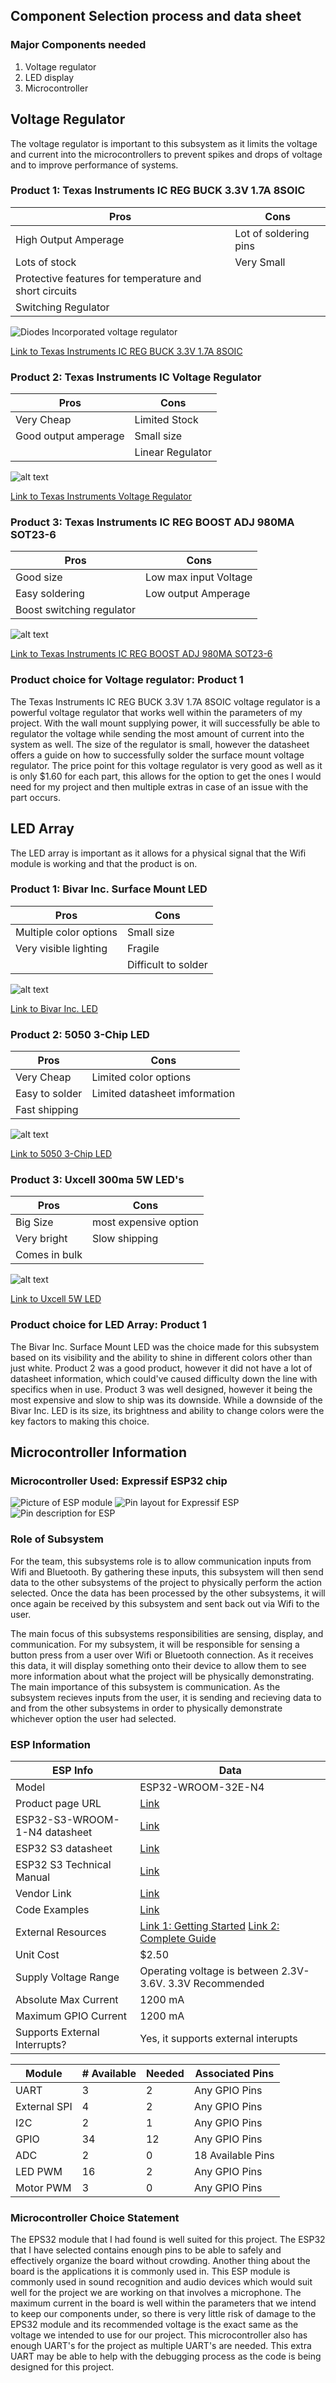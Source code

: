 ## Component Selection process and data sheet

### Major Components needed

1. Voltage regulator
2. LED display
3. Microcontroller


## Voltage Regulator
The voltage regulator is important to this subsystem as it limits the voltage and current into the microcontrollers to prevent spikes and drops of voltage and to improve performance of systems.

### Product 1: Texas Instruments IC REG BUCK 3.3V 1.7A 8SOIC

Pros                                                    |  Cons 
--------------------------------------------------------|----------------
High Output Amperage                                    | Lot of soldering pins
Lots of stock                                           | Very Small
Protective features for temperature and short circuits  | 
Switching Regulator                                     | 

![Diodes Incorporated voltage regulator](voltreg1.jpg)

[Link to Texas Instruments IC REG BUCK 3.3V 1.7A 8SOIC](https://www.digikey.com/en/products/detail/texas-instruments/TPS5403DR/3671578?gclsrc=aw.ds&&utm_adgroup=Texas%20Instruments&utm_source=google&utm_medium=cpc&utm_campaign=PMax%20Shopping_Supplier_Texas%20Instruments&utm_term=&utm_content=Texas%20Instruments&utm_id=go_cmp-17816159938_adg-_ad-__dev-c_ext-_prd-3671578_sig-CjwKCAiAt4C-BhBcEiwA8Kp0CTcF9FVzJ_Ko_nwXZIhZdF_5RF-trQQ9HqssRgeHgRn9RdPct75E1RoCdaAQAvD_BwE&gad_source=1&gclid=CjwKCAiAt4C-BhBcEiwA8Kp0CTcF9FVzJ_Ko_nwXZIhZdF_5RF-trQQ9HqssRgeHgRn9RdPct75E1RoCdaAQAvD_BwE&gclsrc=aw.ds)

### Product 2: Texas Instruments IC Voltage Regulator

Pros                      |  Cons 
--------------------------|----------------
Very Cheap                | Limited Stock
Good output amperage      | Small size
                          | Linear Regulator

![alt text](VoltReg2.jpg)

[Link to Texas Instruments Voltage Regulator](https://www.digikey.com/en/products/detail/texas-instruments/TLV70245DBVT/3313487?gclsrc=aw.ds&&utm_adgroup=Texas%20Instruments&utm_source=google&utm_medium=cpc&utm_campaign=PMax%20Shopping_Supplier_Texas%20Instruments&utm_term=&utm_content=Texas%20Instruments&utm_id=go_cmp-17816159938_adg-_ad-__dev-c_ext-_prd-3313487_sig-CjwKCAiAtYy9BhBcEiwANWQQL6YN1oEZa4xfyE7WO1s_B3ArOTaa2NjwByYHu9_ywzZCVhIErApSexoC3EAQAvD_BwE&gad_source=1&gclid=CjwKCAiAtYy9BhBcEiwANWQQL6YN1oEZa4xfyE7WO1s_B3ArOTaa2NjwByYHu9_ywzZCVhIErApSexoC3EAQAvD_BwE&gclsrc=aw.ds)

### Product 3: Texas Instruments IC REG BOOST ADJ 980MA SOT23-6

Pros                      |  Cons 
--------------------------|----------------
Good size                 | Low max input Voltage
Easy soldering            | Low output Amperage
Boost switching regulator |

![alt text](vol3.jpg)

[Link to Texas Instruments IC REG BOOST ADJ 980MA SOT23-6](https://www.digikey.com/en/products/detail/texas-instruments/TLV61046ADBVR/8133008)

### Product choice for Voltage regulator: Product 1
The Texas Instruments IC REG BUCK 3.3V 1.7A 8SOIC voltage regulator is a powerful voltage regulator that works well within the parameters of my project. With the wall mount supplying power, it will successfully be able to regulator the voltage while sending the most amount of current into the system as well. The size of the regulator is small, however the datasheet offers a guide on how to successfully solder the surface mount voltage regulator. The price point for this voltage regulator is very good as well as it is only $1.60 for each part, this allows for the option to get the ones I would need for my project and then multiple extras in case of an issue with the part occurs.

## LED Array
The LED array is important as it allows for a physical signal that the Wifi module is working and that the product is on.

### Product 1: Bivar Inc. Surface Mount LED

Pros                      |  Cons 
--------------------------|----------------
Multiple color options    | Small size
Very visible lighting     | Fragile
                          | Difficult to solder

![alt text](LED1.jpg)

[Link to Bivar Inc. LED](https://www.digikey.com/en/products/detail/bivar-inc/SM1204RGB/22671473?gQT%3D0)

### Product 2: 5050 3-Chip LED

Pros               |  Cons 
-------------------|----------------
Very Cheap         | Limited color options
Easy to solder     | Limited datasheet imformation
Fast shipping      | 

![alt text](LED2.webp)

[Link to 5050 3-Chip LED](https://www.superbrightleds.com/5050-smd-led-rgb-surface-mount-led-with-120-degree-viewing-angle-5050-smd-led?utm_campaign%3Dorganic-shopping%26utm_source%3Dgoogle%26utm_medium%3Dorganic%26utm_content%3D5050-RGB%26srsltid%3DAfmBOooJD4D2FlV9ukr4DnvELExSd1mPQ7Bp3z10UX3Wtdf2yv3rNDuDGCw%26gQT%3D0)

### Product 3: Uxcell 300ma 5W LED's

Pros           |  Cons 
---------------|----------------
Big Size       | most expensive option
Very bright    | Slow shipping
Comes in bulk  |

![alt text](LED3.webp)

[Link to Uxcell 5W LED](https://www.harfington.com/products/p-g0371e78e?currency%3DUSD%26variant%3D42123817255161%26utm_source%3Dgoogle%26utm_medium%3Dcpc%26utm_campaign%3DGoogle%2BShopping%26stkn%3Df8e35277684b%26srsltid%3DAfmBOopDPs2dY0Yu_6We4VzthXQTzpV-xCvpU5PApDJU0VGKCbteNZTKDkA%26gQT%3D0)

### Product choice for LED Array: Product 1
The Bivar Inc. Surface Mount LED was the choice made for this subsystem based on its visibility and the ability to shine in different colors other than just white. Product 2 was a good product, however it did not have a lot of datasheet information, which could've caused difficulty down the line with specifics when in use. Product 3 was well designed, however it being the most expensive and slow to ship was its downside. While a downside of the Bivar Inc. LED is its size, its brightness and ability to change colors were the key factors to making this choice.


## Microcontroller Information
### Microcontroller Used: Expressif ESP32 chip
![Picture of ESP module](ESPpic.jpg)
![Pin layout for Expressif ESP](<Screenshot (117).png>)
![Pin description for ESP](<Screenshot (118).png>)

### Role of Subsystem
For the team, this subsystems role is to allow communication inputs from Wifi and Bluetooth. By gathering these inputs, this subsystem will then send data to the other subsystems of the project to physically perform the action selected. Once the data has been processed by the other subsystems, it will once again be received by this subsystem and sent back out via Wifi to the user.

The main focus of this subsystems responsibilities are sensing, display, and communication. For my subsystem, it will be responsible for sensing a button press from a user over Wifi or Bluetooth connection. As it receives this data, it will display something onto their device to allow them to see more information about what the project will be physically demonstrating. The main importance of this subsystem is communication. As the subsystem recieves inputs from the user, it is sending and recieving data to and from the other subsystems in order to physically demonstrate whichever option the user had selected. 

### ESP Information
ESP Info                      |   Data
------------------------------|------------------
Model                         | ESP32-WROOM-32E-N4
Product page URL              | [Link](https://www.digikey.com/en/products/detail/espressif-systems/ESP32-WROOM-32E-N4/11613125)     
ESP32-S3-WROOM-1-N4 datasheet | [Link](https://www.espressif.com/sites/default/files/documentation/esp32-s3-wroom-1_wroom-1u_datasheet_en.pdf)
ESP32 S3 datasheet            | [Link](https://www.espressif.com/sites/default/files/documentation/esp32-wroom-32e_esp32-wroom-32ue_datasheet_en.pdf)
ESP32 S3 Technical Manual     | [Link](https://cdn-learn.adafruit.com/assets/assets/000/110/710/original/esp32-s3_technical_reference_manual_en.pdf?1649790877)
Vendor Link                   | [Link](https://www.digikey.com/en/products/detail/espressif-systems/ESP32-WROOM-32E-N4/11613125)
Code Examples                 | [Link](https://github.com/espressif/esp-who/blob/master/docs/en/get-started/ESP32-S3-EYE_Getting_Started_Guide.md)
External Resources            | [Link 1: Getting Started](https://docs.espressif.com/projects/esp-idf/en/stable/esp32s3/get-started/index.html#what-you-need)    [Link 2: Complete Guide](https://www.nabto.com/guide-to-iot-esp-32/)
Unit Cost                     | $2.50
Supply Voltage Range          | Operating voltage is between 2.3V-3.6V. 3.3V Recommended
Absolute Max Current          | 1200 mA
Maximum GPIO Current          | 1200 mA
Supports External Interrupts? | Yes, it supports external interupts


Module         | # Available      |  Needed    | Associated Pins
---------------|------------------|------------|-----------------------
UART           |  3               | 2          | Any GPIO Pins
External SPI   |  4               | 2          | Any GPIO Pins
I2C            |  2               | 1          | Any GPIO Pins
GPIO           |  34              | 12         | Any GPIO Pins
ADC            |  2               | 0          | 18 Available Pins
LED PWM        |  16              | 2          | Any GPIO Pins
Motor PWM      |  3               | 0          | Any GPIO Pins

### Microcontroller Choice Statement
The EPS32 module that I had found is well suited for this project. The ESP32 that I have selected contains enough pins to be able to safely and effectively organize the board without crowding. Another thing about the board is the applications it is commonly used in. This ESP module is commonly used in sound recognition and audio devices which would suit well for the project we are working on that involves a microphone. The maximum current in the board is well within the parameters that we intend to keep our components under, so there is very little risk of damage to the EPS32 module and its recommended voltage is the exact same as the voltage we intended to use for our project. This microcontroller also has enough UART's for the project as multiple UART's are needed. This extra UART may be able to help with the debugging process as the code is being designed for this project.